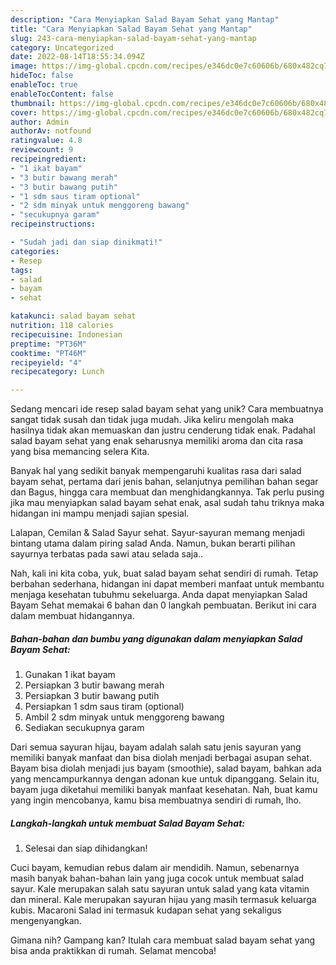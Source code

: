 ```yaml
---
description: "Cara Menyiapkan Salad Bayam Sehat yang Mantap"
title: "Cara Menyiapkan Salad Bayam Sehat yang Mantap"
slug: 243-cara-menyiapkan-salad-bayam-sehat-yang-mantap
category: Uncategorized
date: 2022-08-14T18:55:34.094Z
image: https://img-global.cpcdn.com/recipes/e346dc0e7c60606b/680x482cq70/salad-bayam-sehat-foto-resep-utama.jpg
hideToc: false
enableToc: true
enableTocContent: false
thumbnail: https://img-global.cpcdn.com/recipes/e346dc0e7c60606b/680x482cq70/salad-bayam-sehat-foto-resep-utama.jpg
cover: https://img-global.cpcdn.com/recipes/e346dc0e7c60606b/680x482cq70/salad-bayam-sehat-foto-resep-utama.jpg
author: Admin
authorAv: notfound
ratingvalue: 4.8
reviewcount: 9
recipeingredient:
- "1 ikat bayam"
- "3 butir bawang merah"
- "3 butir bawang putih"
- "1 sdm saus tiram optional"
- "2 sdm minyak untuk menggoreng bawang"
- "secukupnya garam"
recipeinstructions:

- "Sudah jadi dan siap dinikmati!"
categories:
- Resep
tags:
- salad
- bayam
- sehat

katakunci: salad bayam sehat 
nutrition: 118 calories
recipecuisine: Indonesian
preptime: "PT36M"
cooktime: "PT46M"
recipeyield: "4"
recipecategory: Lunch

---
```





Sedang mencari ide resep salad bayam sehat yang unik? Cara membuatnya sangat tidak susah dan tidak juga mudah. Jika keliru mengolah maka hasilnya tidak akan memuaskan dan justru cenderung tidak enak. Padahal salad bayam sehat yang enak seharusnya memiliki aroma dan cita rasa yang bisa memancing selera Kita.





Banyak hal yang sedikit banyak mempengaruhi kualitas rasa dari salad bayam sehat, pertama dari jenis bahan, selanjutnya pemilihan bahan segar dan Bagus, hingga cara membuat dan menghidangkannya. Tak perlu pusing jika mau menyiapkan salad bayam sehat enak,      asal sudah tahu triknya maka hidangan ini mampu menjadi sajian spesial.














Lalapan, Cemilan &amp; Salad Sayur sehat. Sayur-sayuran memang menjadi bintang utama dalam piring salad Anda. Namun, bukan berarti pilihan sayurnya terbatas pada sawi atau selada saja..






Nah, kali ini kita coba, yuk, buat salad bayam sehat sendiri di rumah. Tetap berbahan sederhana, hidangan ini dapat memberi manfaat untuk membantu menjaga kesehatan tubuhmu sekeluarga. Anda dapat menyiapkan Salad Bayam Sehat memakai 6 bahan dan 0 langkah pembuatan. Berikut ini cara dalam membuat hidangannya.

<!--inarticleads1-->

##### Bahan-bahan dan bumbu yang digunakan dalam menyiapkan Salad Bayam Sehat:

1. Gunakan 1 ikat bayam
1. Persiapkan 3 butir bawang merah
1. Persiapkan 3 butir bawang putih
1. Persiapkan 1 sdm saus tiram (optional)
1. Ambil 2 sdm minyak untuk menggoreng bawang
1. Sediakan secukupnya garam


Dari semua sayuran hijau, bayam adalah salah satu jenis sayuran yang memiliki banyak manfaat dan bisa diolah menjadi berbagai asupan sehat. Bayam bisa diolah menjadi jus bayam (smoothie), salad bayam, bahkan ada yang mencampurkannya dengan adonan kue untuk dipanggang. Selain itu, bayam juga diketahui memiliki banyak manfaat kesehatan. Nah, buat kamu yang ingin mencobanya, kamu bisa membuatnya sendiri di rumah, lho. 

<!--inarticleads2-->

##### Langkah-langkah untuk membuat Salad Bayam Sehat:


1. Selesai dan siap dihidangkan!

Cuci bayam, kemudian rebus dalam air mendidih. Namun, sebenarnya masih banyak bahan-bahan lain yang juga cocok untuk membuat salad sayur. Kale merupakan salah satu sayuran untuk salad yang kata vitamin dan mineral. Kale merupakan sayuran hijau yang masih termasuk keluarga kubis. Macaroni Salad ini termasuk kudapan sehat yang sekaligus mengenyangkan. 

Gimana nih? Gampang kan? Itulah cara membuat salad bayam sehat yang bisa anda praktikkan di rumah. Selamat mencoba!
